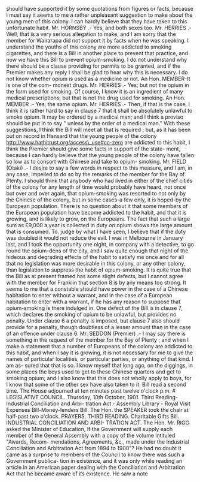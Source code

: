 should have supported it by some quotations from figures or facts, because I must say it seems to me a rather unpleasant suggestion to make about the young men of this colony. I can hardly believe that they have taken to this unfortunate habit. Mr. HORNSBY .- Yes, and both sexes too. Mr. HERRIES .- Well, that is a very serious allegation to make, and I am sorry that the member for Wairarapa did not support it by facts when he was speaking. I understand the youths of this colony are more addicted to smoking cigarettes, and there is a Bill in another place to prevent that practice, and now we have this Bill to prevent opium-smoking. I do not understand why there should be a clause providing for permits to be granted, and if the Premier makes any reply I shall be glad to hear why this is necessary. I do not know whether opium is used as a medicine or not. An Hon. MEMBER-It is one of the com- monest drugs. Mr. HERRIES .- Yes; but not the opium in the form used for smoking. Of course, I know it is an ingredient of many medical prescriptions, but that is not the drug used for smoking. An Hon. MEMBER .- Yes, the same opium. Mr. HERRIES .- Then, if that is the case, I think it is rather hard to say in clause 7 that it shall be absolutely unlawful to smoke opium. It may be ordered by a medical man; and I think a proviso should be put in to say " unless by the order of a medical man." With these suggestions, I think the Bill will meet all that is required ; but, as it has been put on record in Hansard that the young people of the colony http://www.hathitrust.org/access\_use#cc-zero are addicted to this habit, I think the Premier should give some facts in support of the state- ment, because I can hardly believe that the young people of the colony have fallen so low as to consort with Chinese and take to opium- smoking. Mr. FIELD (Otaki) .- I desire to say a few words in respect to this measure, and I am, in any case, impelled to do so by the remarks of the member for the Bay of Plenty. I should think that anybody who had lived in either of the chief cities of the colony for any length of time would probably have heard, not once but over and over again, that opium-smoking was resorted to not only by the Chinese of the colony, but in some cases-a few only, it is hoped-by the European population. There is no question about it that some members of the European population have become addicted to the habit, and that it is growing, and is likely to grow, on the Europeans. The fact that such a large sum as £9,000 a year is collected in duty on opium shows the large amount that is consumed. To. judge by what I have seen, I believe that if the duty was doubled it would not reduce the evil. I was in Melbourne in January last, and I took the opportunity one night, in company with a detective, to go round the opium-dens of the city, and I saw quite enough that night of the hideous and degrading effects of the habit to satisfy me once and for all that no legislation was more desirable in this colony, or any other colony, than legislation to suppress the habit of opium-smoking. It is quite true that the Bill as at present framed has some slight defects, but I cannot agree with the member for Franklin that section 8 is by any means too strong. It seems to me that a constable should have power in the case of a Chinese habitation to enter without a warrant, and in the case of a European habitation to enter with a warrant, if he has any reason to suppose that opium-smoking is there indulged in. One defect of the Bill is in clause 7, which declares the smoking of opium to be unlawful, but provides no penalty. Under clause 6 a penalty is imposed, but clause 7 also should provide for a penalty, though doubtless of a lesser amount than in the case of an offence under clause 6. Mr. SEDDON (Premier) .- I may say there is something in the request of the member for the Bay of Plenty ; and when I make a statement that a number of Europeans of the colony are addicted to this habit, and when I say it is growing, it is not necessary for me to give the names of particular localities, or particular parties, or anything of that kind. I am as- sured that that is so. I know myself that long ago, on the diggings, in some places the boys used to get to these Chinese quarters and get to smoking opium; and I also know that this does not wholly apply to boys, for I know that some of the other sex have also taken to it. Bill read a second time. The House adjourned at ten minutes past twelve o'clock p.m. # LEGISLATIVE COUNCIL. Thursday, 10th October, 1901. Third Reading-Industrial Conciliation and Arbi- tration Act - Assembly Library - Royal Visit Expenses Bill-Money-lenders Bill. The Hon. the SPEAKER took the chair at half-past two o'clock. PRAYERS. THIRD READING. Charitable Gifts Bill. INDUSTRIAL CONCILIATION AND ARBI- TRATION ACT. The Hon. Mr. RIGG asked the Minister of Education, If the Government will supply each member of the General Assembly with a copy of the volume intituled "Awards, Recom- mendations, Agreements, &c., made under the Industrial Conciliation and Arbitration Act from 1894 to 1900"? He had no doubt it came as a surprise to members of the Council to know there was such a Government publica- tion in existence, and it was only while reading an article in an American paper dealing with the Conciliation and Arbitration Act that he became aware of its existence. He saw a note 